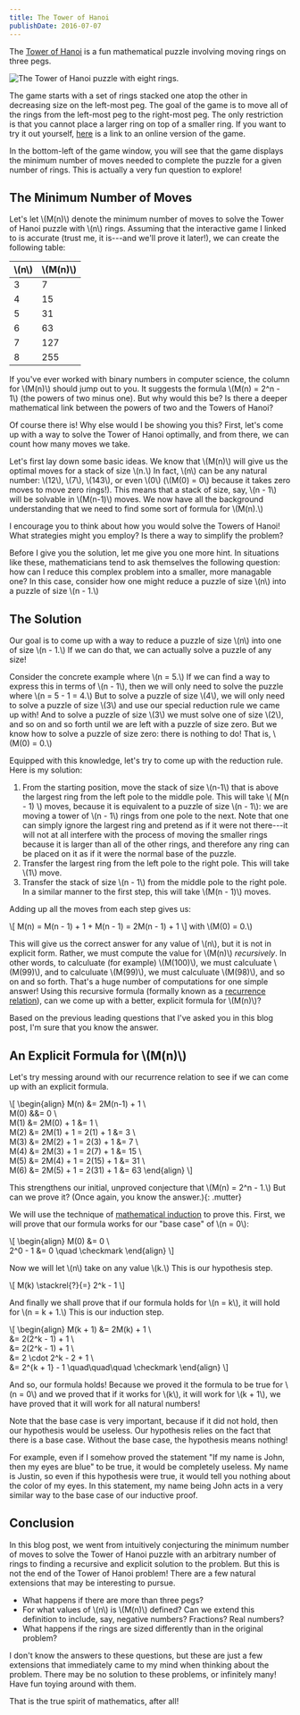 ```yaml
---
title: The Tower of Hanoi
publishDate: 2016-07-07
---
```


The [Tower of Hanoi][tower-wikipedia] is a fun mathematical puzzle involving
moving rings on three pegs.

![The Tower of Hanoi puzzle with eight rings.][hanoi]

The game starts with a set of rings stacked one atop the other in decreasing
size on the left-most peg. The goal of the game is to move all of the rings
from the left-most peg to the right-most peg. The only restriction is that you
cannot place a larger ring on top of a smaller ring. If you want to try it out
yourself, [here][game] is a link to an online version of the game.

In the bottom-left of the game window, you will see that the game displays the
minimum number of moves needed to complete the puzzle for a given number of
rings. This is actually a very fun question to explore!

## The Minimum Number of Moves

Let's let \\(M(n)\\) denote the minimum number of moves to solve the Tower of
Hanoi puzzle with \\(n\\) rings. Assuming that the interactive game I linked to
is accurate (trust me, it is---and we'll prove it later!), we can create the
following table:

| \\(n\\) | \\(M(n)\\) |
|---------|------------|
| 3       | 7          |
| 4       | 15         |
| 5       | 31         |
| 6       | 63         |
| 7       | 127        |
| 8       | 255        |

If you've ever worked with binary numbers in computer science, the column for
\\(M(n)\\) should jump out to you. It suggests the formula \\(M(n) = 2^n -
1\\) (the powers of two minus one). But why would this be? Is there a deeper
mathematical link between the powers of two and the Towers of Hanoi?

Of course there is! Why else would I be showing you this? First, let's come up
with a way to solve the Tower of Hanoi optimally, and from there, we can count
how many moves we take.

Let's first lay down some basic ideas. We know that \\(M(n)\\) will give us the
optimal moves for a stack of size \\(n.\\) In fact, \\(n\\) can be any natural
number: \\(12\\), \\(7\\), \\(143\\), or even \\(0\\) (\\(M(0) = 0\\) because
it takes zero moves to move zero rings!). This means that a stack of size, say,
\\(n - 1\\) will be solvable in \\(M(n-1)\\) moves. We now have all the
background understanding that we need to find some sort of formula for
\\(M(n).\\)

I encourage you to think about how you would solve the Towers of Hanoi! What
strategies might you employ? Is there a way to simplify the problem?

Before I give you the solution, let me give you one more hint. In situations
like these, mathematicians tend to ask themselves the following question: how
can I reduce this complex problem into a smaller, more managable one? In this
case, consider how one might reduce a puzzle of size \\(n\\) into a puzzle of
size \\(n - 1.\\)

## The Solution

Our goal is to come up with a way to reduce a puzzle of size \\(n\\) into one of
size \\(n - 1.\\) If we can do that, we can actually solve a puzzle of any size!

Consider the concrete example where \\(n = 5.\\) If we can find a way to express
this in terms of \\(n - 1\\), then we will only need to solve the puzzle where
\\(n = 5 - 1 = 4.\\) But to solve a puzzle of size \\(4\\), we will only need to
solve a puzzle of size \\(3\\) and use our special reduction rule we came up
with! And to solve a puzzle of size \\(3\\) we must solve one of size \\(2\\),
and so on and so forth until we are left with a puzzle of size zero. But we know
how to solve a puzzle of size zero: there is nothing to do! That is, \\(M(0) =
0.\\)

Equipped with this knowledge, let's try to come up with the reduction rule. Here
is my solution:

1. From the starting position, move the stack of size \\(n-1\\) that is above
   the largest ring from the left pole to the middle pole. This will take \\(
   M(n - 1) \\)  moves, because it is equivalent to a puzzle of size \\(n -
   1\\): we are moving a tower of \\(n - 1\\) rings from one pole to the next.
   Note that one can simply ignore the largest ring and pretend as if it were
   not there---it will not at all interfere with the process of moving the
   smaller rings because it is larger than all of the other rings, and therefore
   any ring can be placed on it as if it were the normal base of the puzzle.
1. Transfer the largest ring from the left pole to the right pole. This will
   take \\(1\\) move.
1. Transfer the stack of size \\(n - 1\\) from the middle pole to the right
   pole. In a similar manner to the first step, this will take \\(M(n - 1)\\)
   moves.


Adding up all the moves from each step gives us:

\\[
M(n) = M(n - 1) + 1 + M(n - 1) = 2M(n - 1) + 1
\\]
with \\(M(0) = 0.\\)

This will give us the correct answer for any value of \\(n\\), but it is not in
explicit form. Rather, we must compute the value for \\(M(n)\\) *recursively*.
In other words, to calculuate (for example) \\(M(100)\\), we must calculuate
\\(M(99)\\), and to calculuate \\(M(99)\\), we must calculuate \\(M(98)\\), and
so on and so forth. That's a huge number of computations for one simple answer!
Using this recursive formula (formally known as a [recurrence
relation][recurrence-relation]), can we come up with a better, explicit formula
for \\(M(n)\\)?

Based on the previous leading questions that I've asked you in this blog post,
I'm sure that you know the answer.

## An Explicit Formula for \\(M(n)\\)

Let's try messing around with our recurrence relation to see if we can come up
with an explicit formula.

\\[
\begin{align}
M(n) &= 2M(n-1) + 1 \\\
M(0) &&= 0 \\\
M(1) &= 2M(0) + 1 &= 1 \\\
M(2) &= 2M(1) + 1 = 2(1) + 1 &= 3 \\\
M(3) &= 2M(2) + 1 = 2(3) + 1 &= 7 \\\
M(4) &= 2M(3) + 1 = 2(7) + 1 &= 15 \\\
M(5) &= 2M(4) + 1 = 2(15) + 1 &= 31 \\\
M(6) &= 2M(5) + 1 = 2(31) + 1 &= 63
\end{align}
\\]

This strengthens our initial, unproved conjecture that \\(M(n) = 2^n - 1.\\) But
can we prove it? <span>(Once again, you know the answer.)</span>{: .mutter}

We will use the technique of [mathematical induction][mathematical-induction] to
prove this. First, we will prove that our formula works for our "base case" of
\\(n = 0\\):

\\[
\begin{align}
M(0) &= 0 \\\
2^0 - 1 &= 0 \quad \checkmark
\end{align}
\\]

Now we will let \\(n\\) take on any value \\(k.\\) This is our hypothesis step.

\\[
M(k) \stackrel{?}{=} 2^k - 1
\\]

And finally we shall prove that if our formula holds for \\(n = k\\), it will
hold for \\(n = k + 1.\\) This is our induction step.

\\[
\begin{align}
M(k + 1) &= 2M(k) + 1 \\\
&= 2(2^k - 1) + 1 \\\
&= 2(2^k - 1) + 1 \\\
&= 2 \cdot 2^k - 2 + 1 \\\
&= 2^{k + 1} - 1 \quad\quad\quad \checkmark
\end{align}
\\]

And so, our formula holds! Because we proved it the formula to be true for \\(n
= 0\\) and we proved that if it works for \\(k\\), it will work for \\(k + 1\\),
we have proved that it will work for all natural numbers!

Note that the base case is very important, because if it did not hold, then our
hypothesis would be useless. Our hypothesis relies on the fact that there is a
base case. Without the base case, the hypothesis means nothing!

For example, even if I somehow proved the statement "If my name is John, then my
eyes are blue" to be true, it would be completely useless. My name is Justin, so
even if this hypothesis were true, it would tell you nothing about the color of
my eyes. In this statement, my name being John acts in a very similar way to the
base case of our inductive proof.

## Conclusion

In this blog post, we went from intuitively conjecturing the minimum number of
moves to solve the Tower of Hanoi puzzle with an arbitrary number of rings to
finding a recursive and explicit solution to the problem. But this is not the
end of the Tower of Hanoi problem! There are a few natural extensions that may
be interesting to pursue.

- What happens if there are more than three pegs?
- For what values of \\(n\\) is \\(M(n)\\) defined? Can we extend this
  definition to include, say, negative numbers? Fractions? Real numbers?
- What happens if the rings are sized differently than in the original problem?

I don't know the answers to these questions, but these are just a few extensions
that immediately came to my mind when thinking about the problem. There may be
no solution to these problems, or infinitely many! Have fun toying around with
them.

That is the true spirit of mathematics, after all!

[tower-wikipedia]: https://en.wikipedia.org/wiki/Tower_of_Hanoi
[game]: https://www.mathsisfun.com/games/towerofhanoi.html
[recurrence-relation]: https://en.wikipedia.org/wiki/Recurrence_relation
[mathematical-induction]: https://en.wikipedia.org/wiki/Mathematical_induction

[hanoi]: https://upload.wikimedia.org/wikipedia/commons/0/07/Tower_of_Hanoi.jpeg "::Wikimedia Commons"
